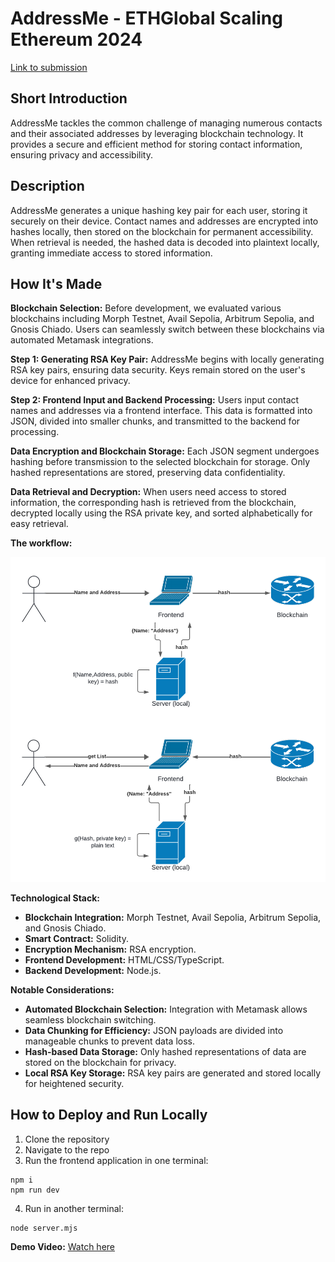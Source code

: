 # AddressMe - ETHGlobal Scaling Ethereum 2024

[Link to submission](https://ethglobal.com/showcase/addressme-5urum)

## Short Introduction

AddressMe tackles the common challenge of managing numerous contacts and their associated addresses by leveraging blockchain technology. It provides a secure and efficient method for storing contact information, ensuring privacy and accessibility.

## Description

AddressMe generates a unique hashing key pair for each user, storing it securely on their device. Contact names and addresses are encrypted into hashes locally, then stored on the blockchain for permanent accessibility. When retrieval is needed, the hashed data is decoded into plaintext locally, granting immediate access to stored information.

## How It's Made

**Blockchain Selection:**
Before development, we evaluated various blockchains including Morph Testnet, Avail Sepolia, Arbitrum Sepolia, and Gnosis Chiado. Users can seamlessly switch between these blockchains via automated Metamask integrations.

**Step 1: Generating RSA Key Pair:**
AddressMe begins with locally generating RSA key pairs, ensuring data security. Keys remain stored on the user's device for enhanced privacy.

**Step 2: Frontend Input and Backend Processing:**
Users input contact names and addresses via a frontend interface. This data is formatted into JSON, divided into smaller chunks, and transmitted to the backend for processing.

**Data Encryption and Blockchain Storage:**
Each JSON segment undergoes hashing before transmission to the selected blockchain for storage. Only hashed representations are stored, preserving data confidentiality.

**Data Retrieval and Decryption:**
When users need access to stored information, the corresponding hash is retrieved from the blockchain, decrypted locally using the RSA private key, and sorted alphabetically for easy retrieval.

**The workflow:**

<img src="Workflow.png" alt="Workflow" width="600"/>

**Technological Stack:**
- **Blockchain Integration:** Morph Testnet, Avail Sepolia, Arbitrum Sepolia, and Gnosis Chiado.
- **Smart Contract:** Solidity.
- **Encryption Mechanism:** RSA encryption.
- **Frontend Development:** HTML/CSS/TypeScript.
- **Backend Development:** Node.js.

**Notable Considerations:**
- **Automated Blockchain Selection:** Integration with Metamask allows seamless blockchain switching.
- **Data Chunking for Efficiency:** JSON payloads are divided into manageable chunks to prevent data loss.
- **Hash-based Data Storage:** Only hashed representations of data are stored on the blockchain for privacy.
- **Local RSA Key Storage:** RSA key pairs are generated and stored locally for heightened security.

## How to Deploy and Run Locally

1. Clone the repository
2. Navigate to the repo
3. Run the frontend application in one terminal:
```
npm i
npm run dev
```
4. Run in another terminal:
```
node server.mjs
```

**Demo Video:** [Watch here](https://www.youtube.com/watch?v=QYEcz7MBZJI)

